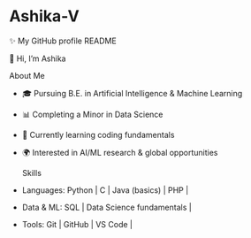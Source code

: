 # Ashika-V
✨ My GitHub profile README

👋 Hi, I’m Ashika  

   About Me  
- 🎓 Pursuing B.E. in Artificial Intelligence & Machine Learning
- 📊 Completing a Minor in Data Science  
- 🐍 Currently learning coding fundamentals  
- 🌍 Interested in AI/ML research & global opportunities

   Skills 
- Languages: Python | C | Java (basics) | PHP | 
- Data & ML: SQL | Data Science fundamentals | 
- Tools: Git | GitHub | VS Code |

  

